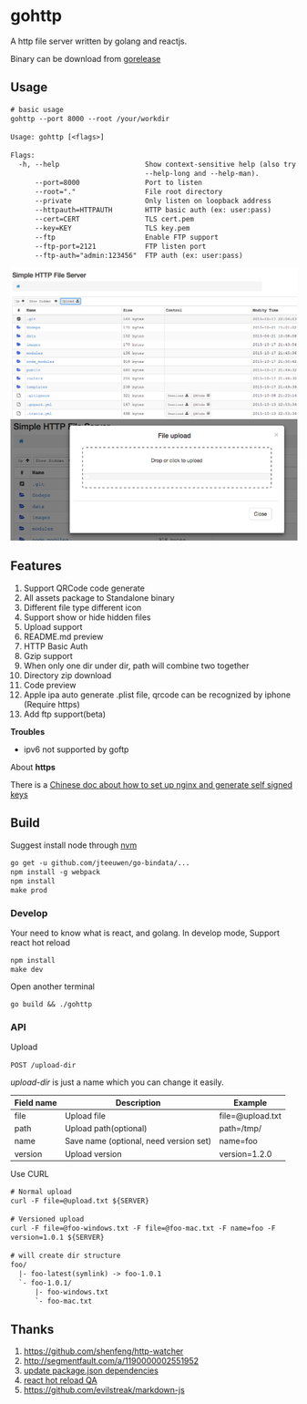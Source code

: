# gohttp
A http file server written by golang and reactjs.

Binary can be download from [gorelease](http://gorelease.herokuapp.com/codeskyblue/gohttp)

## Usage
```
# basic usage
gohttp --port 8000 --root /your/workdir

Usage: gohttp [<flags>]

Flags:
  -h, --help                     Show context-sensitive help (also try
                                 --help-long and --help-man).
      --port=8000                Port to listen
      --root="."                 File root directory
      --private                  Only listen on loopback address
      --httpauth=HTTPAUTH        HTTP basic auth (ex: user:pass)
      --cert=CERT                TLS cert.pem
      --key=KEY                  TLS key.pem
      --ftp                      Enable FTP support
      --ftp-port=2121            FTP listen port
      --ftp-auth="admin:123456"  FTP auth (ex: user:pass)
```


![screenshot](images/screenshot1.png)
![screenshot](images/screenshot2.png)

## Features
1. Support QRCode code generate
1. All assets package to Standalone binary
1. Different file type different icon
1. Support show or hide hidden files
1. Upload support
1. README.md preview
1. HTTP Basic Auth
1. Gzip support
1. When only one dir under dir, path will combine two together
1. Directory zip download
1. Code preview
1. Apple ipa auto generate .plist file, qrcode can be recognized by iphone (Require https)
1. Add ftp support(beta)

**Troubles**

* ipv6 not supported by goftp


About **https**

There is a [Chinese doc about how to set up nginx and generate self signed keys](docs/CA_NGINX.md)

## Build
Suggest install node through [nvm](https://github.com/creationix/nvm)

	go get -u github.com/jteeuwen/go-bindata/...
	npm install -g webpack
	npm install
	make prod

### Develop
Your need to know what is react, and golang.
In develop mode, Support react hot reload

	npm install
	make dev

Open another terminal

	go build && ./gohttp

### API
Upload

`POST /upload-dir`

*upload-dir* is just a name which you can change it easily.

Field name | Description | Example
-----------|-------------|--------
file       | Upload file | file=@upload.txt
path       | Upload path(optional) | path=/tmp/
name       | Save name (optional, need version set)  | name=foo
version    | Upload version | version=1.2.0

Use CURL

	# Normal upload
	curl -F file=@upload.txt ${SERVER}

	# Versioned upload
	curl -F file=@foo-windows.txt -F file=@foo-mac.txt -F name=foo -F version=1.0.1 ${SERVER}

	# will create dir structure
	foo/
	  |- foo-latest(symlink) -> foo-1.0.1
	  `- foo-1.0.1/
	      |- foo-windows.txt
	      `- foo-mac.txt

## Thanks
1. <https://github.com/shenfeng/http-watcher>
2. <http://segmentfault.com/a/1190000002551952>
3. [update package.json dependencies](http://stackoverflow.com/questions/16073603/how-do-i-update-each-dependency-in-package-json-to-the-latest-version)
4. [react hot reload QA](https://github.com/gaearon/react-hot-loader/blob/master/docs/Troubleshooting.md)
5. <https://github.com/evilstreak/markdown-js>
